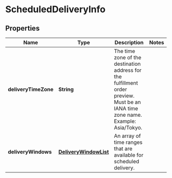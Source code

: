 
# ScheduledDeliveryInfo

## Properties
Name | Type | Description | Notes
------------ | ------------- | ------------- | -------------
**deliveryTimeZone** | **String** | The time zone of the destination address for the fulfillment order preview. Must be an IANA time zone name. Example: Asia/Tokyo. | 
**deliveryWindows** | [**DeliveryWindowList**](DeliveryWindowList.md) | An array of time ranges that are available for scheduled delivery. | 



